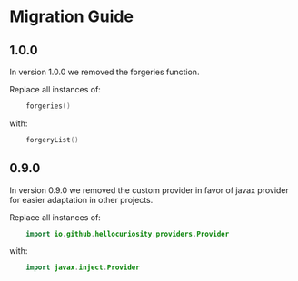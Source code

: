 # Migration Guide

## 1.0.0

In version 1.0.0 we removed the forgeries function.

Replace all instances of:
```kotlin
    forgeries()
```

with:
```kotlin
    forgeryList()
```

## 0.9.0

In version 0.9.0 we removed the custom provider in favor of javax provider for easier 
adaptation in other projects. 

Replace all instances of:
```kotlin
    import io.github.hellocuriosity.providers.Provider
```

with:
```kotlin
    import javax.inject.Provider
```
